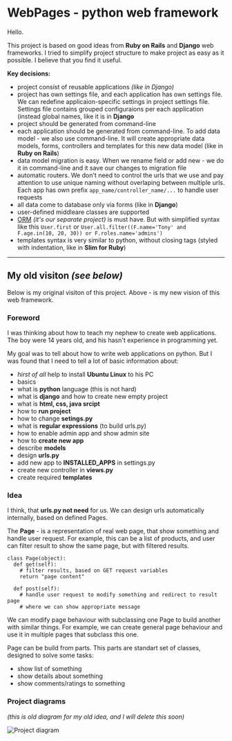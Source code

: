 WebPages - python web framework
=======

Hello.

This project is based on good ideas from **Ruby on Rails** and **Django** web frameworks. I tried to simplify project structure to make project as easy as it possible. I believe that you find it useful.

**Key decisions:**
 * project consist of reusable applications *(like in Django)*
 * project has own settings file, and each application has own settings file. We can redefine applicaion-specific settings in project settings file. Settings file contains grouped configuraions per each application (instead global names, like it is in **Django**
 * project should be generated from command-line
 * each application should be generated from command-line. To add data model - we also use command-line. It will create appropriate data models, forms, controllers and templates for this new data model (like in **Ruby on Rails**)
 * data model migration is easy. When we rename field or add new - we do it in command-line and it save our changes to migration file
 * automatic routers. We don't need to control the urls that we use and pay attention to use unique naming without overlaping between multiple urls. Each app has own prefix `app_name/controller_name/...` to handle user requests
 * all data come to database only via forms (like in **Django**)
 * user-defined middleare classes are supported
 * [ORM](https://github.com/webpages/orm) *(it's our separate project)* is must have. But with simplified syntax like this `User.first` or `User.all.filter((F.name='Tony' and F.age.in(10, 20, 30)) or F.roles.name='admins')`
 * templates syntax is very similar to python, without closing tags (styled with indentation, like in **Slim for Ruby**)


*****

My old visiton *(see below)*
--------

Below is my original visiton of this project. Above - is my new vision of this web framework.

### Foreword

I was thinking about how to teach my nephew to create web applications. The boy were 14 years old, and his hasn't experience in programming yet.

My goal was to tell about how to write web applications on python. But I was found that I need to tell a lot of basic information about:
 - *hirst of all* help to install **Ubuntu Linux** to his PC
 - basics
  - what is **python** language (this is not hard)
  - what is **django** and how to create new empty project
  - what is **html, css, java srcipt**
 - how to **run project**
  - how to change **setings.py**
  - what is **regular expressions** (to build urls.py)
  - how to enable admin app and show admin site
 - how to **create new app**
  - describe **models**
  - design **urls.py**
  - add new app to **INSTALLED_APPS** in settings.py
  - create new controller in **views.py**
  - create required **templates**


### Idea

I think, that **urls.py not need** for us. We can design urls automatically internally, based on defined Pages.

The **Page** - is a representation of real web page, that show something and handle user request. For example, this can be a list of products, and user can filter result to show the same page, but with filtered results.

    class Page(object):
      def get(self):
        # filter results, based on GET request variables
        return "page content"
      
      def post(self):
        # handle user request to modify something and redirect to result page
        # where we can show appropriate message

We can modify page behaviour with subclassing one Page to build another with similar things. For example, we can create general page behaviour and use it in multiple pages that subclass this one.

Page can be build from parts. This parts are standart set of classes, designed to solve some tasks:
 - show list of something
 - show details about something
 - show comments/ratings to something


### Project diagrams

*(this is old diagram for my old idea, and I will delete this soon)*

![Project diagram](https://raw.github.com/1st/webpages/master/rapidpy_framework_diagram.png "Project diagram")
